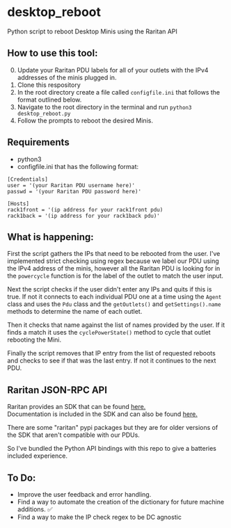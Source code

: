 # desktop_reboot
Python script to reboot Desktop Minis using the Raritan API

## How to use this tool:
0) Update your Raritan PDU labels for all of your outlets with the IPv4 addresses of the minis plugged in.
1) Clone this respository
2) In the root directory create a file called `configfile.ini` that follows the format outlined below.
3) Navigate to the root directory in the terminal and run `python3 desktop_reboot.py`
4) Follow the prompts to reboot the desired Minis.

## Requirements
* python3
* configfile.ini that has the following format:
```
[Credentials]
user = '(your Raritan PDU username here)'
passwd = '(your Raritan PDU password here)'

[Hosts]
rack1front = '(ip address for your rack1front pdu)
rack1back = '(ip address for your rack1back pdu)'
```

## What is happening:
First the script gathers the IPs that need to be rebooted from the user. I've implemented strict checking using regex because we label our PDU using the IPv4 address of the minis, however all the Raritan PDU is looking for in the `powercycle` function is for the label of the outlet to match the user input.  

Next the script checks if the user didn't enter any IPs and quits if this is true. If not it connects to each individual PDU one at a time using the `Agent` class and uses the `Pdu` class and the `getOutlets()` and `getSettings().name` methods to determine the name of each outlet.  

Then it checks that name against the list of names provided by the user. If it finds a match it uses the `cyclePowerState()` method to cycle that outlet rebooting the Mini.  

Finally the script removes that IP entry from the list of requested reboots and checks to see if that was the last entry. If not it continues to the next PDU.  

## Raritan JSON-RPC API
Raritan provides an SDK that can be found [here.](https://www.raritan.com/support/product/px3)  
Documentation is included in the SDK and can also be found [here.](https://help.raritan.com/json-rpc/pdu/v3.6.1/)

There are some "raritan" pypi packages but they are for older versions of the SDK that aren't compatible with our PDUs. 

So I've bundled the Python API bindings with this repo to give a batteries included experience. 

## To Do:
* Improve the user feedback and error handling. 
* Find a way to automate the creation of the dictionary for future machine additions. ✅
* Find a way to make the IP check regex to be DC agnostic

